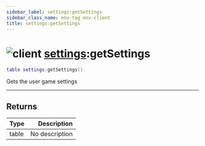 ```yaml
---
sidebar_label: settings:getSettings
sidebar_class_name: env-tag env-client
title: settings:getSettings
---
```


# <img src='/img/wiki/client.png' alt='client' data-tag='env-tag' /> [settings](../settings/README.md):getSettings

```lua
table settings:getSettings()
```

Gets the user game settings<br/>

-----------------
## Returns

| Type   | Description |
| ------ | ----------: |
| table | No description |
